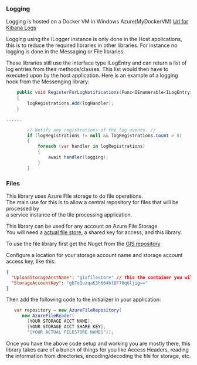 ### Logging

Logging is hosted on a Docker VM in Windows Azure(MyDockerVM)
[Url for Kibana Logs](http://40.118.239.120:5601/app/kibana)

Logging using the ILogger instance is only done in the Host applications, this is to reduce the required
libraries in other libraries. For instance no logging is done in the Messaging or File libraries. 

These libraries still use the interface type ILogEntry and can return a list of log entries from their
methods/classes. This list would then have to executed upon by the host application. Here is an example
of a logging hook from the Messenging library: 
```csharp
    public void RegisterForLogNotifications(Func<IEnumerable<ILogEntry>, Task> logHandler)
    {
        logRegistrations.Add(logHandler);
    }

......

        // Notify any registrations of the log events. //
        if (logRegistrations != null && logRegistrations.Count > 0)
        {
            foreach (var handler in logRegistrations)
            {
                await handler(logging);
            }
        }
```


### Files
This library uses Azure File storage to do file operations.  
The main use for this is to allow a central repository for files that will be processed by  
a service instance of the tile processing application.

This library can be used for any account on Azure File Storage  
You will need a [actual file store](https://docs.microsoft.com/en-us/azure/storage/files/), a shared key for access, and this library. 


To use the file library first get the Nuget from the [GIS repository](https://aetos.pkgs.visualstudio.com/Geospatial-Information-System/_packaging/GIS-Packages-Public/nuget/v3/index.json)  

Configure a location for your storage account name and storage account access key, like this:
```json
{
  "UploadStorageAcctName": "gisfilestore" // This the container you will put files in ,
  "StorageAccountKey": "gbToQuzqaK3h664blBF78qUljig=="
}
```

Then add the following code to the initializer in your application:  
```csharp
   var repository = new AzureFileRepository(
      new AzureFileReader(
        [YOUR STORAGE ACCT NAME], 
        [YOUR STORAGE ACCT SHARE KEY], 
        "[YOUR ACTUAL FILESTORE NAME]"));
```

Once you have the above code setup and working you are mostly there, this library takes care of a bunch 
of things for you like Access Headers, reading the information from directories, encoding/decoding the file 
for storage, etc.